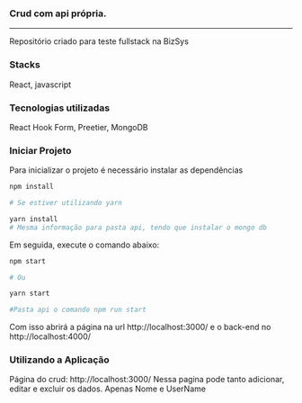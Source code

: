 
### Crud com api própria.
____________________________________

Repositório criado para teste fullstack na BizSys

### Stacks
React, javascript

### Tecnologias utilizadas
React Hook Form, Preetier, MongoDB

### Iniciar Projeto
Para inicializar o projeto é necessário instalar as dependências

```sh
npm install

# Se estiver utilizando yarn

yarn install
# Mesma informação para pasta api, tendo que instalar o mongo db
```

Em seguida, execute o comando abaixo:

```sh
npm start

# Ou

yarn start

#Pasta api o comando npm run start
```
Com isso abrirá a página na url http://localhost:3000/ e o back-end no http://localhost:4000/


### Utilizando a Aplicação
Página do crud:
http://localhost:3000/
Nessa pagina pode tanto adicionar, editar e excluir os dados.
Apenas Nome e UserName
